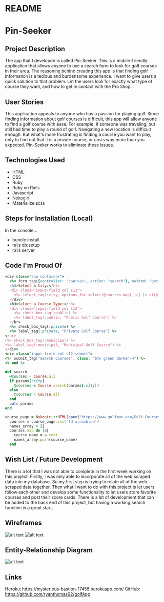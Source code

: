 # README

# Pin-Seeker

## Project Description

The app that I developed is called Pin-Seeker. This is a mobile-friendly application
that allows anyone to use a search form to look for golf courses in their area. The
reasoning behind creating this app is that finding golf information is a tedious and
burdensome experience. I want to give users a quick solution to that problem. Let the
users look for exactly what type of course they want, and how to get in contact with
the Pro Shop.

## User Stories

This application appeals to anyone who has a passion for playing golf. Since finding
information about golf courses is difficult, this app will allow anyone to find a golf
course with ease. For example, if someone was traveling, but still had time to play a
round of golf. Navigating a new location is difficult enough. But what's more frustrating
is finding a course you want to play, only to find out that it is a private course, or costs
way more than you expected. Pin-Seeker works to eliminate these issues.

## Technologies Used

  - HTML
  - CSS
  - Ruby
  - Ruby on Rails
  - Javascript
  - Nokogiri
  - Materialize.scss

## Steps for Installation (Local)
  In the console...

  - bundle install
  - rails db:setup
  - rails server

## Code I'm Proud Of
``` ruby
<div class="row container">
  <%= form_tag({controller: "courses", action: "search"}, method: "get") do %>
  <h3>Select a City:</h3>
  <div class="input-field col s12">
    <%= select_tag(:city, options_for_select(@courses.map{ |c| [c.city]}.sort)) %>
  </div>
  <h3>Select a Course Type:</h3>
  <div class="input-field col s12">
    <%= check_box_tag(:public) %>
    <%= label_tag(:public, "Public Golf Course") %>
  </br>
  <%= check_box_tag(:private) %>
  <%= label_tag(:private, "Private Golf Course") %>
</br>
<%= check_box_tag(:municipal) %>
<%= label_tag(:municipal, "Municipal Golf Course") %>
</div>
<div class="input-field col s12 submit">
<%= submit_tag("Search Courses", class: "btn green darken-4") %>
<% end %>
```
``` ruby
def search
  @courses = Course.all
  if params[:city]
    @courses = Course.search(params[:city])
  else
    @courses = Course.all
  end
  puts params
end
```
``` ruby
course_page = Nokogiri::HTML(open("https://www.golfmax.com/Golf-Courses/New-Jersey-Golf-Courses.shtml"))
  courses = course_page.css('td a.navblue')
  names_array = []
  courses.map do |a|
    course_name = a.text
    names_array.push(course_name)
  end
```

## Wish List / Future Development
There is a lot that I was not able to complete in the first week working on this
project. Firstly, I was only able to incorporate all of the web scraped data into
my database. So my first step is trying to relate all of the web scraped data together.
Then what I want to do with this project is let users follow each other and develop
some functionality to let users store favorite courses and post their score cards. There
is a lot of development that can be added to the back end of this project, but having a
working search function is a great start.

## Wireframes
![alt text](app/assets/images/wireframe1.jpg)
![alt text](app/assets/images/wireframe2.jpg)

## Entity-Relationship Diagram
![alt text](app/assets/images/database.jpg)

## Links
Heroku: https://mysterious-bastion-17458.herokuapp.com/
GitHub: https://github.com/ryanthomas92/golfApp
